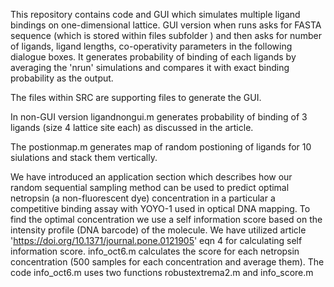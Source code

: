 This repository contains code and GUI which simulates multiple ligand bindings on one-dimensional lattice. 
GUI version when runs asks for FASTA sequence (which is stored within files subfolder ) and 
then asks for number of ligands, ligand lengths, co-operativity parameters in the following 
dialogue boxes. It generates probability of binding of each ligands by averaging the 
'nrun' simulations and compares it with exact binding probability as the output.

The files within SRC are supporting files to generate the GUI.


In non-GUI version ligandnongui.m generates probability of binding of 3 ligands (size 4 lattice site each)
as discussed in the article.


The postionmap.m generates map of random postioning of ligands for 10 siulations and stack them vertically.

We have introduced an application section which describes how our random  sequential sampling method can be used to predict optimal netropsin (a non-fluorescent dye) concentration in a particular a competitive binding assay with YOYO-1 used in optical DNA mapping. To find the optimal concentration we use a self information score based on the intensity profile (DNA barcode) of the molecule. We have utilized article 'https://doi.org/10.1371/journal.pone.0121905' eqn 4 for calculating self information score. info_oct6.m calculates the score for each netropsin concentration (500 samples for each concentration and average them). 
The code info_oct6.m uses two functions robustextrema2.m and info_score.m 
